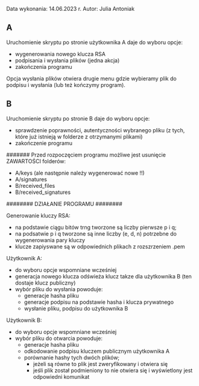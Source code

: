 Data wykonania: 14.06.2023 r.
Autor: Julia Antoniak

## A ##
Uruchomienie skryptu po stronie użytkownika A daje do wyboru opcje:
- wygenerowania nowego klucza RSA
- podpisania i wysłania plików (jedna akcja)
- zakończenia programu

Opcja wysłania plików otwiera drugie menu gdzie wybieramy plik do podpisu i wysłania (lub też kończymy program).

## B ##
Uruchomienie skryptu po stronie B daje do wyboru opcje:
- sprawdzenie poprawności, autentyczności wybranego pliku (z tych, które już istnieją w folderze z otrzymanymi plikami)
- zakończenie programu

#######
Przed rozpoczęciem programu możliwe jest usunięcie ZAWARTOŚCI folderów:
- A/keys (ale następnie należy wygenerować nowe !!)
- A/signatures
- B/received_files
- B/received_signatures


######## DZIAŁANIE PROGRAMU ########

Generowanie kluczy RSA:
- na podstawie ciągu bitów trng tworzone są liczby pierwsze p i q; 
- na podsatwie p i q tworzone są inne liczby (e, d, n) potrzebne do wygenerowania pary kluczy
- klucze zapiyswane są w odpowiednich plikach z rozszrzeniem .pem

Użytkownik A:
- do wyboru opcje wspomniane wcześniej
- generacja nowego klucza odświeża klucz takze dla użytkownika B (ten dostaje klucz publiczny)
- wybór pliku do wysłania powoduje:
    - generacje hasha pliku
    - generacje podpisu na podstawie hasha i klucza prywatnego
    - wysłanie pliku, podpisu do użytkownika B

Użytkownik B:
- do wyboru opcje wspomniane wcześniej
- wybór pliku do otwarcia powoduje:
    - generacje hasha pliku
    - odkodowanie podpisu kluczem publicznym użytkownika A
    - porównanie hashy tych dwóch plików; 
        - jeżeli są równe to plik jest zweryfikowany i otwiera się
        - jeśli plik został podmieniony to nie otwiera się i wyświetlony jest odpowiedni komunikat